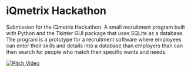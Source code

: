 # iQmetrix Hackathon
 Submission for the iQmetrix Hackathon. A small recruitment program built with Python and the Tkinter GUI package that uses SQLite as a database. The program is a prototype for a recruitment software where employees can enter their skills and details into a database than employers than can then search for people who match their specific wants and needs. 
 
[![Pitch Video](https://img.youtube.com/vi/KMGwUfQKd7w/0.jpg)](https://www.youtube.com/watch?v=KMGwUfQKd7w)
